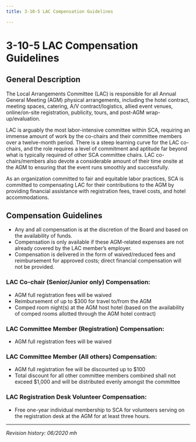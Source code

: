 ```yaml
---
title: 3-10-5 LAC Compensation Guidelines

---
```


# 3-10-5 LAC Compensation Guidelines

## General Description

The Local Arrangements Committee (LAC) is responsible for all Annual General Meeting (AGM) physical arrangements, including the hotel contract, meeting spaces, catering, A/V contract/logistics, allied event venues, online/on-site registration, publicity, tours, and post-AGM wrap-up/evaluation. 

LAC is arguably the most labor-intensive committee within SCA, requiring an immense amount of work by the co-chairs and their committee members over a twelve-month period. There is a steep learning curve for the LAC co-chairs, and the role requires a level of commitment and aptitude far beyond what is typically required of other SCA committee chairs. LAC co-chairs/members also devote a considerable amount of their time onsite at the AGM to ensuring that the event runs smoothly and successfully.

As an organization committed to fair and equitable labor practices, SCA is committed to compensating LAC for their contributions to the AGM by providing financial assistance with registration fees, travel costs, and hotel accommodations.

## Compensation Guidelines
- Any and all compensation is at the discretion of the Board and based on the availability of funds.
- Compensation is only available if these AGM-related expenses are not already covered by the LAC member’s employer.
- Compensation is delivered in the form of waived/reduced fees and reimbursement for approved costs; direct financial compensation will not be provided.

### LAC Co-chair (Senior/Junior only) Compensation:
- AGM full registration fees will be waived
- Reimbursement of up to $300 for travel to/from the AGM
- Comped room night(s) at the AGM host hotel (based on the availability of comped rooms allotted through the AGM hotel contract)

### LAC Committee Member (Registration) Compensation:
- AGM full registration fees will be waived

### LAC Committee Member (All others) Compensation:
- AGM full registration fee will be discounted up to $100
- Total discount for all other committee members combined shall not exceed $1,000 and will be distributed evenly amongst the committee

### LAC Registration Desk Volunteer Compensation:
- Free one-year individual membership to SCA for volunteers serving on the registration desk at the AGM for at least three hours.

***

_Revision history: 06/2020 mh_
